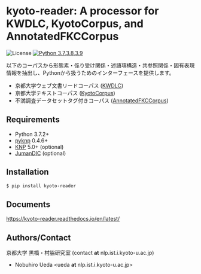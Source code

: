 # kyoto-reader: A processor for KWDLC, KyotoCorpus, and AnnotatedFKCCorpus

![License](http://img.shields.io/badge/license-MIT-blue.svg)
[![Python 3.7,3.8,3.9](https://github.com/ku-nlp/kyoto-reader/actions/workflows/pythonpackage.yml/badge.svg)](https://github.com/ku-nlp/kyoto-reader/actions/workflows/pythonpackage.yml)

以下のコーパスから形態素・係り受け関係・述語項構造・共参照関係・固有表現情報を抽出し、Pythonから扱うためのインターフェースを提供します。 

- 京都大学ウェブ文書リードコーパス ([KWDLC](https://github.com/ku-nlp/KWDLC))
- 京都大学テキストコーパス ([KyotoCorpus](https://github.com/ku-nlp/KyotoCorpus))
- 不満調査データセットタグ付きコーパス ([AnnotatedFKCCorpus](https://github.com/ku-nlp/AnnotatedFKCCorpus))

## Requirements

- Python 3.7.2+
- [pyknp](https://github.com/ku-nlp/pyknp) 0.4.6+
- [KNP](http://nlp.ist.i.kyoto-u.ac.jp/index.php?KNP) 5.0+ (optional)
- [JumanDIC](https://github.com/ku-nlp/JumanDIC) (optional)

## Installation

```zsh
$ pip install kyoto-reader
```

## Documents

<https://kyoto-reader.readthedocs.io/en/latest/>

## Authors/Contact

京都大学 黒橋・村脇研究室 (contact **at** nlp.ist.i.kyoto-u.ac.jp)

- Nobuhiro Ueda <ueda **at** nlp.ist.i.kyoto-u.ac.jp>
